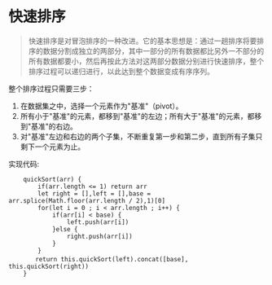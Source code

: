 # 快速排序

> 快速排序是对冒泡排序的一种改进。它的基本思想是：通过一趟排序将要排序的数据分割成独立的两部分，其中一部分的所有数据都比另外一不部分的所有数据都要小，然后再按此方法对这两部分数据分别进行快速排序，整个排序过程可以递归进行，以此达到整个数据变成有序序列。

整个排序过程只需要三步：
1. 在数据集之中，选择一个元素作为"基准"（pivot）。
2. 所有小于"基准"的元素，都移到"基准"的左边；所有大于"基准"的元素，都移到"基准"的右边。
3. 对"基准"左边和右边的两个子集，不断重复第一步和第二步，直到所有子集只剩下一个元素为止。

实现代码:
```
    quickSort(arr) {
        if(arr.length <= 1) return arr
        let right = [],left = [],base = arr.splice(Math.floor(arr.length / 2),1)[0]
        for(let i = 0 ; i < arr.length ; i++) {
            if(arr[i] < base) {
                left.push(arr[i])
            }else {
                right.push(arr[i])
            }
        }
    　　return this.quickSort(left).concat([base], this.quickSort(right))
    }
```